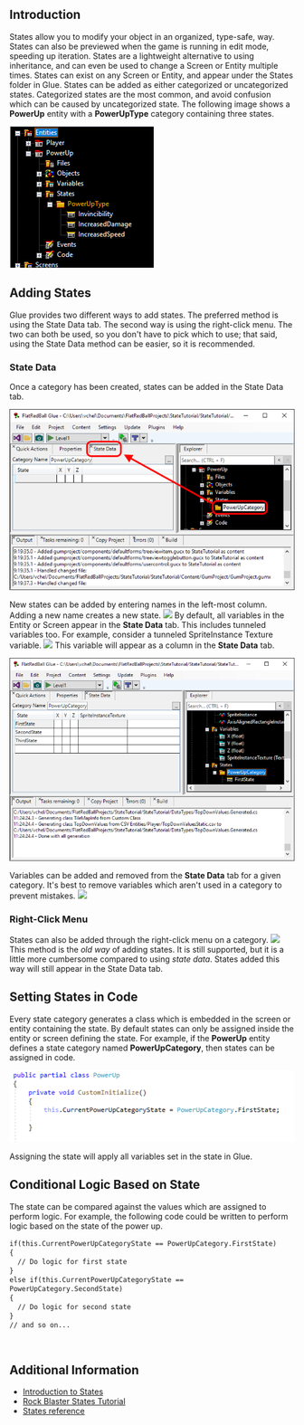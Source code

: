 ## Introduction

States allow you to modify your object in an organized, type-safe, way. States can also be previewed when the game is running in edit mode, speeding up iteration. States are a lightweight alternative to using inheritance, and can even be used to change a Screen or Entity multiple times. States can exist on any Screen or Entity, and appear under the States folder in Glue. States can be added as either categorized or uncategorized states. Categorized states are the most common, and avoid confusion which can be caused by uncategorized state. The following image shows a **PowerUp** entity with a **PowerUpType** category containing three states.

![](/media/2021-03-img_605613d04048a.png)

## 

## Adding States

Glue provides two different ways to add states. The preferred method is using the State Data tab. The second way is using the right-click menu. The two can both be used, so you don't have to pick which to use; that said, using the State Data method can be easier, so it is recommended.

### State Data

Once a category has been created, states can be added in the State Data tab.

![](/media/2021-03-img_60562f9698889.png)

New states can be added by entering names in the left-most column. Adding a new name creates a new state. [![](/wp-content/uploads/2016/01/2021_March_20_112624.gif)](/wp-content/uploads/2016/01/2021_March_20_112624.gif) By default, all variables in the Entity or Screen appear in the **State Data** tab. This includes tunneled variables too. For example, consider a tunneled SpriteInstance Texture variable. [![](/wp-content/uploads/2016/01/2021_March_20_111428.gif)](/wp-content/uploads/2016/01/2021_March_20_111428.gif) This variable will appear as a column in the **State Data** tab.

![](/media/2021-03-img_6056315a35c47.png)

Variables can be added and removed from the **State Data** tab for a given category. It's best to remove variables which aren't used in a category to prevent mistakes. [![](/wp-content/uploads/2016/01/2021_March_20_110432.gif)](/wp-content/uploads/2016/01/2021_March_20_110432.gif)

### Right-Click Menu

States can also be added through the right-click menu on a category. [![](/wp-content/uploads/2016/01/2021_March_20_112411.gif)](/wp-content/uploads/2016/01/2021_March_20_112411.gif) This method is the *old way* of adding states. It is still supported, but it is a little more cumbersome compared to using *state data*. States added this way will still appear in the State Data tab.

## Setting States in Code

Every state category generates a class which is embedded in the screen or entity containing the state. By default states can only be assigned inside the entity or screen defining the state. For example, if the **PowerUp** entity defines a state category named **PowerUpCategory**, then states can be assigned in code.

![](/media/2021-03-img_605635c67dd65.png)

Assigning the state will apply all variables set in the state in Glue.

## Conditional Logic Based on State

The state can be compared against the values which are assigned to perform logic. For example, the following code could be written to perform logic based on the state of the power up.

    if(this.CurrentPowerUpCategoryState == PowerUpCategory.FirstState)
    {
      // Do logic for first state
    }
    else if(this.CurrentPowerUpCategoryState == PowerUpCategory.SecondState)
    {
      // Do logic for second state
    }
    // and so on...

 

## Additional Information

-   [Introduction to States](/frb/docs/index.php?title=Glue:Tutorials:States "Glue:Tutorials:States")
-   [Rock Blaster States Tutorial](/documentation/tutorials/rock-blaster/tutorials-rock-states.md)
-   [States reference](/frb/docs/index.php?title=Glue:Reference#States "Glue:Reference")
